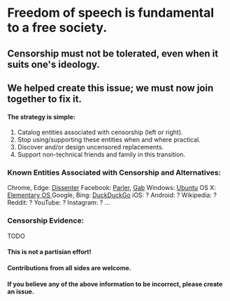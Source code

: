# Freedom of speech is fundamental to a free society. 

## Censorship must not be tolerated, even when it suits one\'s ideology.  

## We helped create this issue; we must now join together to fix it.



#### The strategy is simple:

1. Catalog entities associated with censorship (left or right).
2. Stop using/supporting these entities when and where practical.
3. Discover and/or design uncensored replacements.
4. Support non-technical friends and family in this transition.

### Known Entities Associated with Censorship and Alternatives:

Chrome, Edge: [Dissenter](https://dissenter.com/ "Dissenter") 
Facebook: [Parler](https://parler.com "Parler"), [Gab](https://gab.com/ "Gab")
Windows: [Ubuntu](https://ubuntu.com/ "Ubuntu")
OS X: [Elementary OS ](https://elementary.io/ "Elementary OS ")
Google, Bing: [DuckDuckGo](https://duckduckgo.com/ "DuckDuckGo")
iOS: ?
Android: ?
Wikipedia: ?
Reddit: ?
YouTube: ?
Instagram: ?
...

### Censorship Evidence:


TODO



####  This is not a partisian effort!
#### Contributions from all sides are welcome.
#### If you believe any of the above information to be incorrect, please create an issue.
